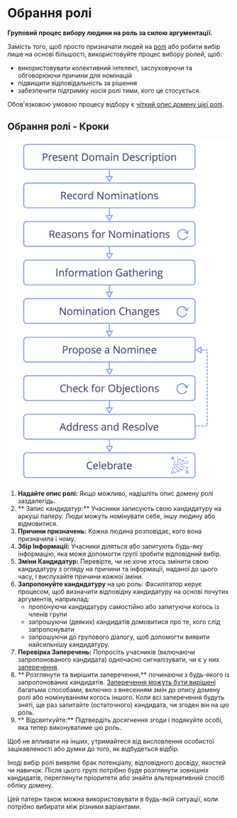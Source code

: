 # Обрання ролі

<summary>
<strong>Груповий процес вибору людини на роль за силою аргументації.</strong>
</summary>

Замість того, щоб просто призначати людей на [ролі](section:role) або робити вибір лише на основі більшості, використовуйте процес вибору ролей, щоб:

- використовувати колективний інтелект, заслуховуючи та обговорюючи причини для номінацій
- підвищити відповідальність за рішення
- забезпечити підтримку носія ролі тими, кого це стосується.

Обов'язковою умовою процесу відбору є [чіткий опис ](section:clarify-and-develop-domains) [ домену цієї ролі](glossary:domain).

## Обрання ролі - Кроки

![Процес обрання ролі](img/agreements/selection.png)

1. **Надайте опис ролі:** Якщо можливо, надішліть опис домену ролі заздалегідь.
2. ** Запис кандидатур:** Учасники записують свою кандидатуру на аркуші паперу. Люди можуть номінувати себе, іншу людину або відмовитися.
3. **Причини призначень:** Кожна людина розповідає, кого вона призначила і чому.
4. **Збір Інформації:** Учасники діляться або запитують будь-яку інформацію, яка може допомогти групі зробити відповідний вибір.
5. **Зміни Кандидатур:** Перевірте, чи не хоче хтось змінити свою кандидатуру з огляду на причини та інформації, наданої до цього часу, і вислухайте причини кожної зміни.
6. **Запропонуйте кандидатуру** на цю роль: Фасилітатор керує процесом, щоб визначити відповідну кандидатуру на основі почутих аргументів, наприклад: 
    - пропонуючи кандидатуру самостійно або запитуючи когось із членів групи
    - запрошуючи (деяких) кандидатів домовитися про те, кого слід запропонувати
    - запрошуючи до групового діалогу, щоб допомогти виявити найсильнішу кандидатуру.
7. **Перевірка Заперечень:** Попросіть учасників (включаючи запропонованого кандидата) одночасно сигналізувати, чи є у них [заперечення](glossary:objection).
8. ** Розглянути та вирішити заперечення,** починаючи з будь-якого із запропонованих кандидатів. [Заперечення можуть бути вирішені](section:resolve-objections) багатьма способами, включно з внесенням змін до опису домену ролі або номінуванням когось іншого. Коли всі заперечення будуть зняті, ще раз запитайте (остаточного) кандидата, чи згоден він на цю роль.
9. ** Відсвяткуйте:** Підтвердіть досягнення згоди і подякуйте особі, яка тепер виконуватиме цю роль.

Щоб не впливати на інших, утримайтеся від висловлення особистої зацікавленості або думки до того, як відбудеться відбір.

Іноді вибір ролі виявляє брак потенціалу, відповідного досвіду, якостей чи навичок. Після цього групі потрібно буде розглянути зовнішніх кандидатів, переглянути пріоритети або знайти альтернативний спосіб обліку домену.

Цей патерн також можна використовувати в будь-якій ситуації, коли потрібно вибирати між різними варіантами.